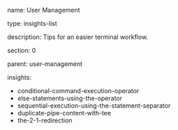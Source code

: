 name: User Management

type: insights-list

description: Tips for an easier terminal workflow.

section: 0

parent: user-management

insights:
  - conditional-command-execution-operator
  - else-statements-using-the-operator
  - sequential-execution-using-the-statement-separator
  - duplicate-pipe-content-with-tee
  - the-2-1-redirection
